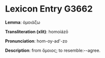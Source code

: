 # Lexicon Entry G3662

**Lemma**: ὁμοιάζω

**Transliteration (xlit)**: homoiázō

**Pronunciation**: hom-oy-ad'-zo

**Description**:
from ὅμοιος; to resemble:--agree.
